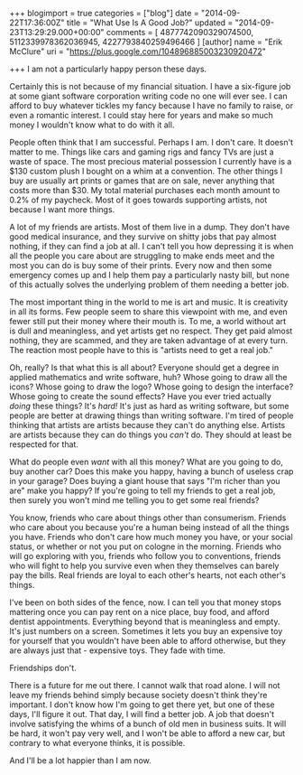 +++
blogimport = true
categories = ["blog"]
date = "2014-09-22T17:36:00Z"
title = "What Use Is A Good Job?"
updated = "2014-09-23T13:29:29.000+00:00"
comments = [ 4877742090329074500, 5112339978362036945, 4227793840259496466 ]
[author]
name = "Erik McClure"
uri = "https://plus.google.com/104896885003230920472"

+++
I am not a particularly happy person these days.

Certainly this is not because of my financial situation. I have a six-figure job at some giant software corporation writing code no one will ever see. I can afford to buy whatever tickles my fancy because I have no family to raise, or even a romantic interest. I could stay here for years and make so much money I wouldn't know what to do with it all.

People often think that I am successful. Perhaps I am. I don't care. It doesn't matter to me. Things like cars and gaming rigs and fancy TVs are just a waste of space. The most precious material possession I currently have is a $130 custom plush I bought on a whim at a convention. The other things I buy are usually art prints or games that are on sale, never anything that costs more than $30. My total material purchases each month amount to 0.2% of my paycheck. Most of it goes towards supporting artists, not because I want more things.

A lot of my friends are artists. Most of them live in a dump. They don't have good medical insurance, and they survive on shitty jobs that pay almost nothing, if they can find a job at all. I can't tell you how depressing it is when all the people you care about are struggling to make ends meet and the most you can do is buy some of their prints. Every now and then some emergency comes up and I help them pay a particularly nasty bill, but none of this actually solves the underlying problem of them needing a better job.

The most important thing in the world to me is art and music. It is creativity in all its forms. Few people seem to share this viewpoint with me, and even fewer still put their money where their mouth is. To me, a world without art is dull and meaningless, and yet artists get no respect. They get paid almost nothing, they are scammed, and they are taken advantage of at every turn. The reaction most people have to this is "artists need to get a real job."

Oh, really? Is that what this is all about? Everyone should get a degree in applied mathematics and write software, huh? Whose going to draw all the icons? Whose going to draw the logo? Whose going to design the interface? Whose going to create the sound effects? Have you ever tried actually *doing* these things? It's *hard!* It's just as hard as writing software, but some people are better at drawing things than writing software. I'm tired of people thinking that artists are artists because they can't do anything else. Artists are artists because they can do things you *can't* do. They should at least be respected for that.

What do people even *want* with all this money? What are you going to do, buy another car? Does this make you happy, having a bunch of useless crap in your garage? Does buying a giant house that says "I'm richer than you are" make you happy? If you're going to tell my friends to get a real job, then surely you won't mind me telling you to get some real friends?

You know, friends who care about things other than consumerism. Friends who care about you because you're a human being instead of all the things you have. Friends who don't care how much money you have, or your social status, or whether or not you put on cologne in the morning. Friends who will go exploring with you, friends who follow you to conventions, friends who will  fight to help you survive even when they themselves can barely pay the bills. Real friends are loyal to each other's hearts, not each other's things.

I've been on both sides of the fence, now. I can tell you that money stops mattering once you can pay rent on a nice place, buy food, and afford dentist appointments. Everything beyond that is meaningless and empty. It's just numbers on a screen. Sometimes it lets you buy an expensive toy for yourself that you wouldn't have been able to afford otherwise, but they are always just that - expensive toys. They fade with time.

Friendships don't.

There is a future for me out there. I cannot walk that road alone. I will not leave my friends behind simply because society doesn't think they're important. I don't know how I'm going to get there yet, but one of these days, I'll figure it out. That day, I will find a better job. A job that doesn't involve satisfying the whims of a bunch of old men in business suits. It will be hard, it won't pay very well, and I won't be able to afford a new car, but contrary to what everyone thinks, it is possible.

And I'll be a lot happier than I am now.
